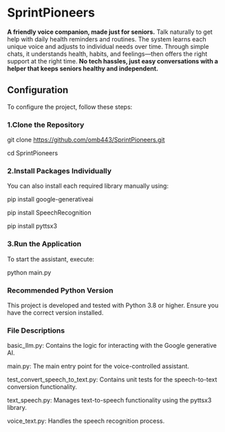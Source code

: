 # SprintPioneers

**A friendly voice companion, made just for seniors.** Talk naturally to get help with daily health reminders and routines. The system learns each unique voice and adjusts to individual needs over time. Through simple chats, it understands health, habits, and feelings—then offers the right support at the right time. **No tech hassles, just easy conversations with a helper that keeps seniors healthy and independent.**

## Configuration

To configure the project, follow these steps:

### 1.Clone the Repository
git clone https://github.com/omb443/SprintPioneers.git

cd SprintPioneers

### 2.Install Packages Individually
You can also install each required library manually using:

pip install google-generativeai

pip install SpeechRecognition

pip install pyttsx3

### 3.Run the Application
To start the assistant, execute:

python main.py

### Recommended Python Version
This project is developed and tested with Python 3.8 or higher. Ensure you have the correct version installed.

### File Descriptions 
basic_llm.py: Contains the logic for interacting with the Google generative AI.

main.py: The main entry point for the voice-controlled assistant.

test_convert_speech_to_text.py: Contains unit tests for the speech-to-text conversion functionality.

text_speech.py: Manages text-to-speech functionality using the pyttsx3 library.

voice_text.py: Handles the speech recognition process.

